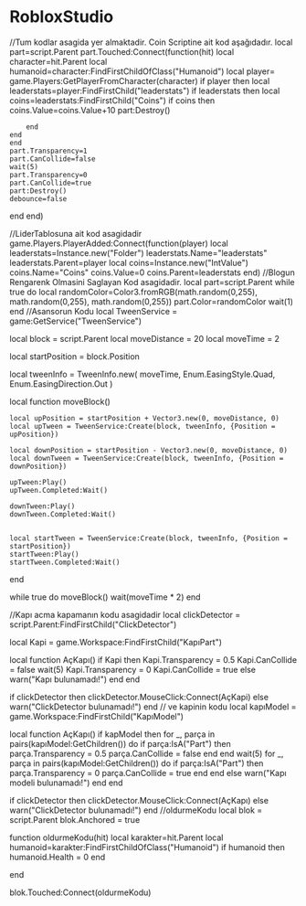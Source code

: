 # RobloxStudio
//Tum kodlar asagida yer almaktadir.
Coin Scriptine ait kod aşağıdadır.
local part=script.Parent
part.Touched:Connect(function(hit)
	local character=hit.Parent
	local humanoid=character:FindFirstChildOfClass("Humanoid")
local player= game.Players:GetPlayerFromCharacter(character)
if player then
	local leaderstats=player:FindFirstChild("leaderstats")
	if leaderstats then
		local coins=leaderstats:FindFirstChild("Coins")
		if coins then
			coins.Value=coins.Value+10
			part:Destroy()
			
		end
	end
	end
	part.Transparency=1
	part.CanCollide=false
	wait(5)
	part.Transparency=0
	part.CanCollide=true
	part:Destroy()
	debounce=false
end	
end)


//LiderTablosuna ait kod asagidadir
game.Players.PlayerAdded:Connect(function(player)
	local leaderstats=Instance.new("Folder")
	leaderstats.Name="leaderstats"
	leaderstats.Parent=player
	local coins=Instance.new("IntValue")
	coins.Name="Coins"
	coins.Value=0
	coins.Parent=leaderstats
end)
//Blogun Rengarenk Olmasini Saglayan Kod asagidadir.
local part=script.Parent
while true do
	local randomColor=Color3.fromRGB(math.random(0,255), math.random(0,255), math.random(0,255))
	part.Color=randomColor
	wait(1)
end
//Asansorun Kodu
local TweenService = game:GetService("TweenService")

local block = script.Parent
local moveDistance = 20
local moveTime = 2

local startPosition = block.Position

local tweenInfo = TweenInfo.new(
	moveTime, 
	Enum.EasingStyle.Quad, 
	Enum.EasingDirection.Out
)

local function moveBlock()

	local upPosition = startPosition + Vector3.new(0, moveDistance, 0)
	local upTween = TweenService:Create(block, tweenInfo, {Position = upPosition})

	local downPosition = startPosition - Vector3.new(0, moveDistance, 0)
	local downTween = TweenService:Create(block, tweenInfo, {Position = downPosition})

	upTween:Play()
	upTween.Completed:Wait() 

	downTween:Play()
	downTween.Completed:Wait()


	local startTween = TweenService:Create(block, tweenInfo, {Position = startPosition})
	startTween:Play()
	startTween.Completed:Wait() 
end


while true do
	moveBlock()
	wait(moveTime * 2) 
end

//Kapı acma kapamanın kodu asagidadir
local clickDetector = script.Parent:FindFirstChild("ClickDetector")

local Kapi = game.Workspace:FindFirstChild("KapıPart")

local function AçKapı()
	if Kapi then
		Kapi.Transparency = 0.5
		Kapi.CanCollide = false
		wait(5)
		Kapi.Transparency = 0
		Kapi.CanCollide = true
	else
		warn("Kapı bulunamadı!")
	end
end

if clickDetector then
	clickDetector.MouseClick:Connect(AçKapi)
else
	warn("ClickDetector bulunamadı!")
end
// ve kapinin kodu
local kapıModel = game.Workspace:FindFirstChild("KapıModel")

local function AçKapı()
	if kapModel then
		for _, parça in pairs(kapıModel:GetChildren()) do
			if parça:IsA("Part") then
				parça.Transparency = 0.5
				parça.CanCollide = false
			end
		end
		wait(5)
		for _, parça in pairs(kapıModel:GetChildren()) do
			if parça:IsA("Part") then
				parça.Transparency = 0
				parça.CanCollide = true
			end
		end
	else
		warn("Kapı modeli bulunamadı!")
	end
end

if clickDetector then
	clickDetector.MouseClick:Connect(AçKapı)
else
	warn("ClickDetector bulunamadı!")
end
//oldurmeKodu
local blok = script.Parent
blok.Anchored = true

function oldurmeKodu(hit)
	local karakter=hit.Parent
	local humanoid=karakter:FindFirstChildOfClass("Humanoid")
	if humanoid then
		humanoid.Health = 0
	end

end

blok.Touched:Connect(oldurmeKodu)
